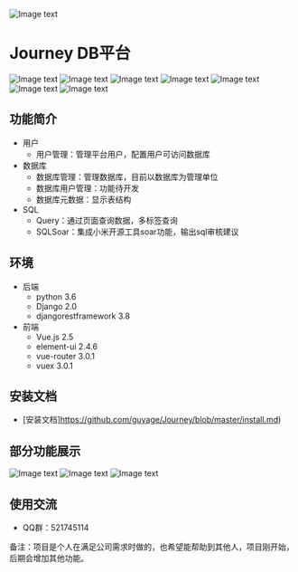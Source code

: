 ![Image text](https://github.com/guyage/Journey/blob/master/frontend/src/assets/logo2.png)
# Journey DB平台
![Image text](https://github.com/guyage/Journey/blob/master/frontend/github_img/build-release-brightgreen.svg)
![Image text](https://github.com/guyage/Journey/blob/master/frontend/github_img/version-0.1.0-brightgreen.svg)
![Image text](https://github.com/guyage/Journey/blob/master/frontend/github_img/python-3.6.5-brightgreen.svg)
![Image text](https://github.com/guyage/Journey/blob/master/frontend/github_img/Django-2.0.4-brightgreen.svg)
![Image text](https://github.com/guyage/Journey/blob/master/frontend/github_img/djangorestframework-3.8.2-brightgreen.svg)
![Image text](https://github.com/guyage/Journey/blob/master/frontend/github_img/vue.js-2.5.2-brightgreen.svg)
![Image text](https://github.com/guyage/Journey/blob/master/frontend/github_img/element--ui-2.4.6-brightgreen.svg)
## 功能简介
* 用户
  * 用户管理：管理平台用户，配置用户可访问数据库
* 数据库
  * 数据库管理：管理数据库，目前以数据库为管理单位
  * 数据库用户管理：功能待开发
  * 数据库元数据：显示表结构
* SQL
  * Query：通过页面查询数据，多标签查询
  * SQLSoar：集成小米开源工具soar功能，输出sql审核建议
## 环境
* 后端
  * python 3.6
  * Django 2.0
  * djangorestframework 3.8
* 前端
  * Vue.js 2.5
  * element-ui 2.4.6
  * vue-router 3.0.1
  * vuex 3.0.1
## 安装文档
- [安装文档]https://github.com/guyage/Journey/blob/master/install.md)
## 部分功能展示
![Image text](https://github.com/guyage/Journey/blob/master/frontend/github_img/1.png)
![Image text](https://github.com/guyage/Journey/blob/master/frontend/github_img/2.png)
![Image text](https://github.com/guyage/Journey/blob/master/frontend/github_img/3.png)
## 使用交流
* QQ群：521745114

备注：项目是个人在满足公司需求时做的，也希望能帮助到其他人，项目刚开始，后期会增加其他功能。
